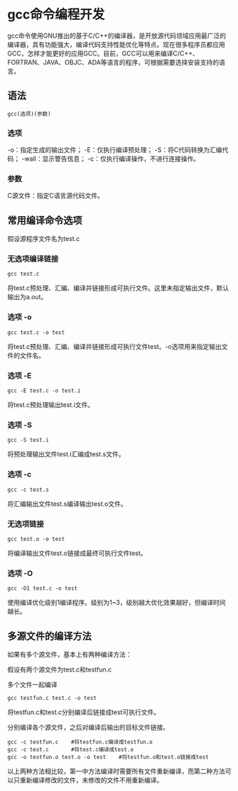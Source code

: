 
# gcc命令编程开发

gcc命令使用GNU推出的基于C/C++的编译器，是开放源代码领域应用最广泛的编译器，具有功能强大，编译代码支持性能优化等特点。现在很多程序员都应用GCC，怎样才能更好的应用GCC。目前，GCC可以用来编译C/C++、FORTRAN、JAVA、OBJC、ADA等语言的程序，可根据需要选择安装支持的语言。

## 语法

    gcc(选项)(参数)

### 选项

-o：指定生成的输出文件；
-E：仅执行编译预处理；
-S：将C代码转换为汇编代码；
-wall：显示警告信息；
-c：仅执行编译操作，不进行连接操作。

### 参数

C源文件：指定C语言源代码文件。


## 常用编译命令选项

假设源程序文件名为test.c

### 无选项编译链接

    gcc test.c

将test.c预处理、汇编、编译并链接形成可执行文件。这里未指定输出文件，默认输出为a.out。

### 选项 -o

    gcc test.c -o test

将test.c预处理、汇编、编译并链接形成可执行文件test。-o选项用来指定输出文件的文件名。

### 选项 -E

    gcc -E test.c -o test.i

将test.c预处理输出test.i文件。

### 选项 -S

    gcc -S test.i

将预处理输出文件test.i汇编成test.s文件。

### 选项 -c

    gcc -c test.s

将汇编输出文件test.s编译输出test.o文件。

### 无选项链接

    gcc test.o -o test

将编译输出文件test.o链接成最终可执行文件test。

### 选项 -O

    gcc -O1 test.c -o test

使用编译优化级别1编译程序。级别为1~3，级别越大优化效果越好，但编译时间越长。

## 多源文件的编译方法

如果有多个源文件，基本上有两种编译方法：

假设有两个源文件为test.c和testfun.c

多个文件一起编译

    gcc testfun.c test.c -o test

将testfun.c和test.c分别编译后链接成test可执行文件。

分别编译各个源文件，之后对编译后输出的目标文件链接。

    gcc -c testfun.c    #将testfun.c编译成testfun.o
    gcc -c test.c       #将test.c编译成test.o
    gcc -o testfun.o test.o -o test    #将testfun.o和test.o链接成test

以上两种方法相比较，第一中方法编译时需要所有文件重新编译，而第二种方法可以只重新编译修改的文件，未修改的文件不用重新编译。